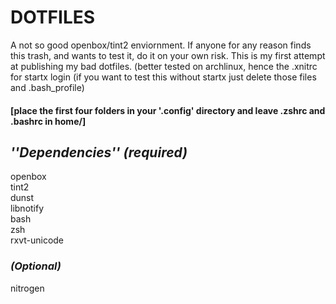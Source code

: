 # DOTFILES #   
A not so good openbox/tint2 enviornment. If anyone for any reason finds this trash, and wants to test it, do it on your own risk. 
This is my first attempt at publishing my bad dotfiles.
(better tested on archlinux, hence the .xnitrc for startx login (if you want to test this without startx just delete those files and .bash_profile)


#### [place the first four folders in your '.config' directory and leave .zshrc and .bashrc in home/] ####

## *''Dependencies'' (required)* ##   

openbox   
tint2   
dunst   
libnotify   
bash   
zsh   
rxvt-unicode   

### *(Optional)* ###   
nitrogen
